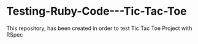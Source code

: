 # Testing-Ruby-Code---Tic-Tac-Toe
This repository, has been created in order to test Tic Tac Toe Project with RSpec
